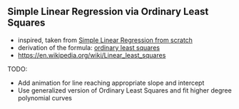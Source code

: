 ## Simple Linear Regression via Ordinary Least Squares
 * inspired, taken from [Simple Linear Regression from scratch](http://www.beeandkey.com/2017/07/simple-linear-regression-from-scratch.html)
 * derivation of the formula: [ordinary least squares](https://theclevermachine.wordpress.com/2012/09/01/derivation-of-ols-normal-equations/)
 * https://en.wikipedia.org/wiki/Linear_least_squares

TODO:
 * Add animation for line reaching appropriate slope and intercept
 * Use generalized version of Ordinary Least Squares and fit higher degree polynomial curves
